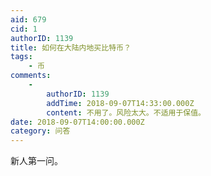 ```yaml
---
aid: 679
cid: 1
authorID: 1139
title: 如何在大陆内地买比特币？
tags:
    - 币
comments:
    -
        authorID: 1139
        addTime: 2018-09-07T14:33:00.000Z
        content: 不用了。风险太大。不适用于保值。
date: 2018-09-07T14:00:00.000Z
category: 问答
---
```


新人第一问。
